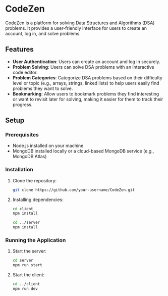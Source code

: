 # CodeZen

CodeZen is a platform for solving Data Structures and Algorithms (DSA) problems. It provides a user-friendly interface for users to create an account, log in, and solve problems.

## Features

- **User Authentication**: Users can create an account and log in securely.
- **Problem Solving**: Users can solve DSA problems with an interactive code editor.
- **Problem Categories**: Categorize DSA problems based on their difficulty level or topic (e.g., arrays, strings, linked lists) to help users easily find problems they want to solve.
- **Bookmarking**: Allow users to bookmark problems they find interesting or want to revisit later for solving, making it easier for them to track their progress.

## Setup

### Prerequisites

- Node.js installed on your machine
- MongoDB installed locally or a cloud-based MongoDB service (e.g., MongoDB Atlas)

### Installation

1. Clone the repository:

   ```bash
   git clone https://github.com/your-username/CodeZen.git
   ```
2. Installing dependencies:
   ```bash
   cd client
   npm install
   ```

   ```bash
   cd ../server
   npm install
   ```

### Running the Application

1. Start the server:

   ```bash
   cd server
   npm run start
   ```
2. Start the client:
   ```bash
   cd ../client
   npm run dev
   ```
